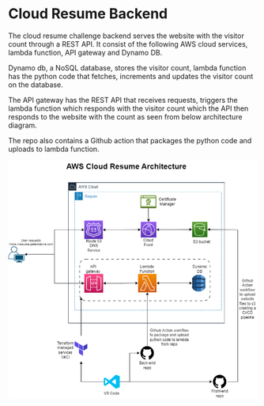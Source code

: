 # Cloud Resume Backend
The cloud resume challenge backend serves the website with the visitor count through a REST API. It consist of the following AWS cloud services, lambda function, API gateway and Dynamo DB.

Dynamo db, a NoSQL database, stores the visitor count, lambda function has the python code that fetches, increments and updates the visitor count on the database. 

The API gateway has the REST API that receives requests, triggers the lambda function which responds with the visitor count which the API then responds to the website with the count as seen from below architecture diagram. 

The repo also contains a Github action that packages the python code and uploads to lambda function.

![Architecture Diagram](MarkdownFiles/Architecture-Diagram.png)